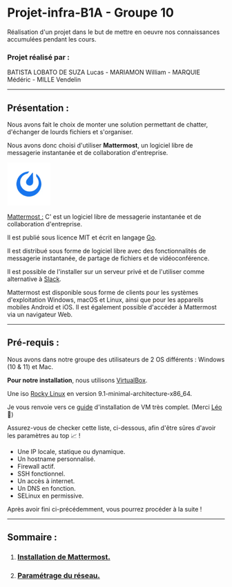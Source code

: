 # Projet-infra-B1A    - Groupe 10

Réalisation d'un projet dans le but de mettre en oeuvre nos connaissances accumulées pendant les cours.



### **Projet réalisé par :** 



BATISTA LOBATO DE SUZA Lucas - MARIAMON William - MARQUIE Médéric - MILLE Vendelin 

________________________________________________________________________________
## Présentation : 

Nous avons fait le choix de monter une solution permettant de chatter, d'échanger de lourds fichiers et s'organiser. 

Nous avons donc choisi d'utiliser **Mattermost**, un logiciel libre de messagerie instantanée et de collaboration d'entreprise.

<img src="assests\0kc8whai.bmp" width="100" height="100">

[Mattermost :](https://mattermost.com/)  C' est un logiciel libre de messagerie instantanée et de collaboration d'entreprise. 

Il est publié sous licence MIT et écrit en langage [Go](https://go.dev/). 

Il est distribué sous forme de logiciel libre avec des fonctionnalités de messagerie instantanée, de partage de fichiers et de vidéoconférence. 

Il est possible de l'installer sur un serveur privé et de l'utiliser comme alternative à [Slack](https://slack.com/intl/fr-fr/). 

Mattermost est disponible sous forme de clients pour les systèmes d'exploitation Windows, macOS et Linux, ainsi que pour les appareils mobiles Android et iOS. Il est également possible d'accéder à Mattermost via un navigateur Web.

____________________________________________________________________________

## Pré-requis : 

Nous avons dans notre groupe des utilisateurs de 2 OS différents : Windows (10 & 11) et Mac.  

**Pour notre installation**, nous utilisons [VirtualBox](https://www.virtualbox.org/wiki/Downloads). 

Une iso [Rocky Linux](https://rockylinux.org/fr/download) en version 9.1-minimal-architecture-x86_64.

Je vous renvoie vers ce [guide](https://gitlab.com/it4lik/b1-reseau-2022/-/blob/main/cours/memo/install_vm.md) d'installation de VM très complet. (Merci [Léo](https://gitlab.com/it4lik) :blossom:)

Assurez-vous de checker cette liste, ci-dessous, afin d'être sûres d'avoir les paramètres au top :chart_with_upwards_trend: ! 

 - Une IP locale, statique ou dynamique. 
 - Un hostname personnalisé.
 - Firewall actif. 
 - SSH fonctionnel.
 - Un accès à internet.
 - Un DNS en fonction.
 - SELinux en permissive.

Après avoir fini ci-précédemment, vous pourrez procéder à la suite ! 
____________________________________________________________________________

## Sommaire : 

  1. ### [Installation de Mattermost.](1-Mattermost_Installation.md)
  2. ### [Paramétrage du réseau.](3-Mattermost_Connexion.md)